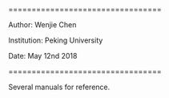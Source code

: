 =================================

Author: Wenjie Chen

Institution: Peking University

Date: May 12nd 2018

=================================

Several manuals for reference.

